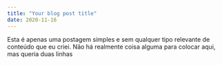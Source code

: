 ```yaml
---
title: "Your blog post title"
date: 2020-11-16
---
```


Esta é apenas uma postagem simples e sem qualquer tipo relevante de conteúdo que eu criei.
Não há realmente coisa alguma para colocar aqui, mas queria duas linhas
